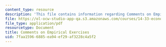 ```yaml
---
content_type: resource
description: 'This file contains information regarding Comments on Empirical Exercises '
file: https://ol-ocw-studio-app-qa.s3.amazonaws.com/courses/14-33-economics-research-and-communication-spring-2012/7faa15966885ea94ef29af3228c4a5f2_MIT14_33S12_EmpExerComment.pdf
file_type: application/pdf
resourcetype: Document
title: Comments on Empirical Exercises
uid: 7faa1596-6885-ea94-ef29-af3228c4a5f2
---
```

